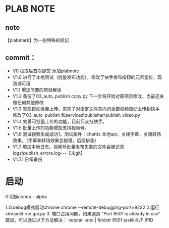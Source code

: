 # PLAB NOTE

## note
【plabmark】为一些特殊的标记

## commit：
- V0 拉取后首次提交 添加plabnote
- V1.0 进行了本地测试（批量发布功能），修改了快手发布按钮的元素定位，现测试可用
- V1.1 增加简要的项目解读
- V1.2 备份了03_auto_publish copy.py 下一步将开始对原项目修改，当前还未做任何其他修改
- V1.3 实现自动批量上传。实现了对指定文件夹内的全部视频自动上传到快手 修改了03_auto_publish 和services\publisher\publish_video.py
- V1.4 完善可批量上传的功能，目前只支持快手。
- V1.5 批量上传的功能增加支持视频号。
- V1.6 测试视频生成成功1。测试条件：chattts 本地api，关闭字幕，关闭转场效果。（字幕和转场效果会报错，后续排查）
- V1.7 增加本地日志。视频号批量发布失败的文件会被记录logs/publish_errors.log---【未git】
- V1.7.1 日常备份

# 启动
0.切换conda - alpha

1.以debug模式启动chrome 
chrome --remote-debugging-port=9222
2.运行
streamlit run gui.py
3. 端口占用问题，如果遇到 "Port 8501 is already in use" 错误，可以通过以下方法解决：
netstat -ano | findstr 8501
taskkill /F /PID <PID>


